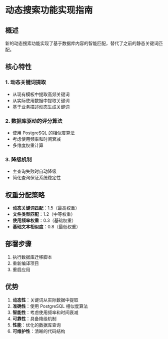 # 动态搜索功能实现指南

## 概述

新的动态搜索功能实现了基于数据库内容的智能匹配，替代了之前的静态关键词匹配。

## 核心特性

### 1. 动态关键词提取

-   从现有模板中提取高频关键词
-   从实际使用数据中提取关键词
-   基于业务描述动态生成关键词

### 2. 数据库驱动的评分算法

-   使用 PostgreSQL 的相似度算法
-   考虑使用频率和时间衰减
-   多维度权重计算

### 3. 降级机制

-   主查询失败时自动降级
-   简化查询保证系统稳定性

## 权重分配策略

-   **动态关键词匹配**：1.5（最高权重）
-   **文件类型匹配**：1.2（中等权重）
-   **使用频率权重**：0.3（基础权重）
-   **基础文本相似度**：0.8（最低权重）

## 部署步骤

1. 执行数据库迁移脚本
2. 重新编译项目
3. 重启应用

## 优势

1. **动态性**：关键词从实际数据中提取
2. **准确性**：使用 PostgreSQL 相似度算法
3. **智能性**：考虑使用频率和时间衰减
4. **可靠性**：具备降级机制
5. **性能**：优化的数据库查询
6. **可维护性**：清晰的代码结构
